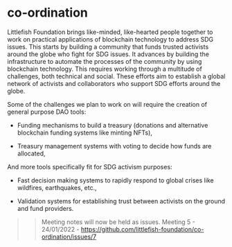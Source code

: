 # co-ordination

Littlefish Foundation brings like-minded, like-hearted people together to work on practical applications of blockchain technology to address SDG issues. This starts by building a community that funds trusted activists around the globe who fight for SDG issues. It advances by building the infrastructure to automate the processes of the community by using blockchain technology. This requires working through a multitude of challenges, both technical and social. These efforts aim to establish a global network of activists and collaborators who support SDG efforts around the globe.

Some of the challenges we plan to work on will require the creation of general purpose DAO tools: 

- Funding mechanisms to build a treasury (donations and alternative blockchain funding systems like minting NFTs),

- Treasury management systems with voting to decide how funds are allocated,

And more tools specifically fit for SDG activism purposes:

- Fast decision making systems to rapidly respond to global crises like wildfires, earthquakes, etc.,

- Validation systems for establishing trust between activists on the ground and fund providers.


>> Meeting notes will now be held as issues. 
>> Meeting 5 - 24/01/2022 - https://github.com/littlefish-foundation/co-ordination/issues/7
